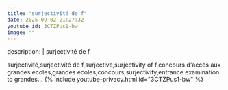 ```yaml
---
title: "surjectivité de f"
date: 2025-09-02 21:27:32 
youtube_id: 3CTZPus1-bw
image: ""
---
```

description: |
  surjectivité de f
  
  
  surjectivité,surjectivité de f,surjective,surjectivity of f,concours d'accès aux grandes écoles,grandes écoles,concours,surjectivity,entrance examination to grandes...
{% include youtube-privacy.html id="3CTZPus1-bw" %}

